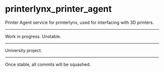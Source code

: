 # printerlynx_printer_agent
Printer Agent service for printerlynx, used for interfacing with 3D printers.

----

Work in progress. Unstable.

----

University project.

----

Once stable, all commits will be squashed.


